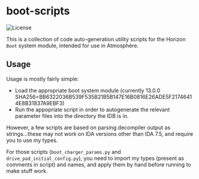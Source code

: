 # boot-scripts
![License](https://img.shields.io/badge/license-ISC-blue.svg)

This is a collection of code auto-generation utility scripts for the Horizon `Boot` system module, intended for use in Atmosphère.

## Usage

Usage is mostly fairly simple:

* Load the appropriate boot system module (currently 13.0.0 SHA256=BB6322036B539F535B21B5B147E16B0816E26ADE5F21746414E8B31837A9EBF3)
* Run the appopriate script in order to autogenerate the relevant parameter files into the directory the IDB is in.

However, a few scripts are based on parsing decompiler output as strings...these may not work on IDA versions other than IDA 7.5, and require you to use my types.

For those scripts (`boot_charger_params.py` and `drive_pad_initial_config.py`), you need to import my types (present as comments in script) and names, and apply them by hand before running to make stuff work.

